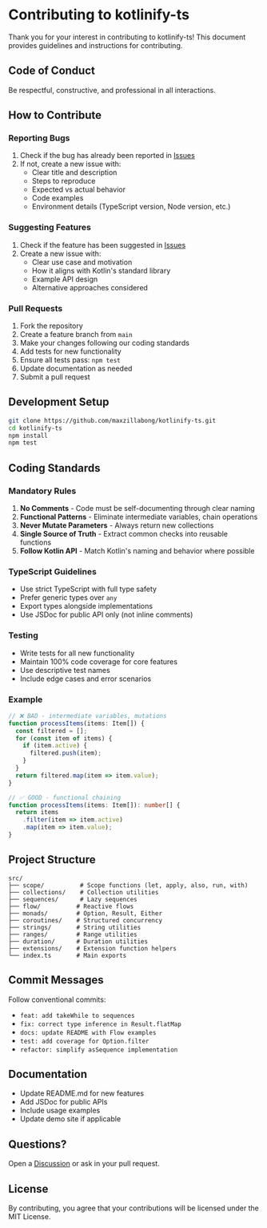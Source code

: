 # Contributing to kotlinify-ts

Thank you for your interest in contributing to kotlinify-ts! This document provides guidelines and instructions for contributing.

## Code of Conduct

Be respectful, constructive, and professional in all interactions.

## How to Contribute

### Reporting Bugs

1. Check if the bug has already been reported in [Issues](https://github.com/maxzillabong/kotlinify-ts/issues)
2. If not, create a new issue with:
   - Clear title and description
   - Steps to reproduce
   - Expected vs actual behavior
   - Code examples
   - Environment details (TypeScript version, Node version, etc.)

### Suggesting Features

1. Check if the feature has been suggested in [Issues](https://github.com/maxzillabong/kotlinify-ts/issues)
2. Create a new issue with:
   - Clear use case and motivation
   - How it aligns with Kotlin's standard library
   - Example API design
   - Alternative approaches considered

### Pull Requests

1. Fork the repository
2. Create a feature branch from `main`
3. Make your changes following our coding standards
4. Add tests for new functionality
5. Ensure all tests pass: `npm test`
6. Update documentation as needed
7. Submit a pull request

## Development Setup

```bash
git clone https://github.com/maxzillabong/kotlinify-ts.git
cd kotlinify-ts
npm install
npm test
```

## Coding Standards

### Mandatory Rules

1. **No Comments** - Code must be self-documenting through clear naming
2. **Functional Patterns** - Eliminate intermediate variables, chain operations
3. **Never Mutate Parameters** - Always return new collections
4. **Single Source of Truth** - Extract common checks into reusable functions
5. **Follow Kotlin API** - Match Kotlin's naming and behavior where possible

### TypeScript Guidelines

- Use strict TypeScript with full type safety
- Prefer generic types over `any`
- Export types alongside implementations
- Use JSDoc for public API only (not inline comments)

### Testing

- Write tests for all new functionality
- Maintain 100% code coverage for core features
- Use descriptive test names
- Include edge cases and error scenarios

### Example

```typescript
// ❌ BAD - intermediate variables, mutations
function processItems(items: Item[]) {
  const filtered = [];
  for (const item of items) {
    if (item.active) {
      filtered.push(item);
    }
  }
  return filtered.map(item => item.value);
}

// ✅ GOOD - functional chaining
function processItems(items: Item[]): number[] {
  return items
    .filter(item => item.active)
    .map(item => item.value);
}
```

## Project Structure

```
src/
├── scope/          # Scope functions (let, apply, also, run, with)
├── collections/    # Collection utilities
├── sequences/      # Lazy sequences
├── flow/          # Reactive flows
├── monads/        # Option, Result, Either
├── coroutines/    # Structured concurrency
├── strings/       # String utilities
├── ranges/        # Range utilities
├── duration/      # Duration utilities
├── extensions/    # Extension function helpers
└── index.ts       # Main exports
```

## Commit Messages

Follow conventional commits:

- `feat: add takeWhile to sequences`
- `fix: correct type inference in Result.flatMap`
- `docs: update README with Flow examples`
- `test: add coverage for Option.filter`
- `refactor: simplify asSequence implementation`

## Documentation

- Update README.md for new features
- Add JSDoc for public APIs
- Include usage examples
- Update demo site if applicable

## Questions?

Open a [Discussion](https://github.com/maxzillabong/kotlinify-ts/discussions) or ask in your pull request.

## License

By contributing, you agree that your contributions will be licensed under the MIT License.

